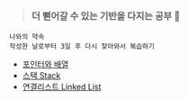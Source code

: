 > ### 더 뻗어갈 수 있는 기반을 다지는 공부 🌱

```
나와의 약속
작성한 날로부터 3일 후 다시 찾아와서 복습하기
```

- <a href="https://velog.io/@yulim2/Data-Structure-%ED%8F%AC%EC%9D%B8%ED%84%B0%EC%99%80-%EB%B0%B0%EC%97%B4">포인터와 배열</a>
- <a href="https://velog.io/@yulim2/Data-Structure-%EC%8A%A4%ED%83%9D-Stack">스택 Stack</a>
- <a href="https://velog.io/@yulim2/Data-Structure-%EC%97%B0%EA%B2%B0%EB%A6%AC%EC%8A%A4%ED%8A%B8-Linked-List">연결리스트 Linked List</a>
